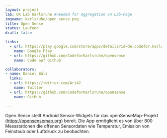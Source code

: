 ```yaml
---
layout: project
lab: OK Lab Karlsruhe #needed for Aggregation on Lab-Page
imgname: karlsruhe/open_sense.png
title: Open Sense
status: Laufend
draft: false

links:
  - url: https://play.google.com/store/apps/details?id=de.codefor.karlsruhe.opensense
    name: Google Play
  - url: https://github.com/CodeforKarlsruhe/opensense
    name: Code auf Github

collaborators:
- name: Daniel Bälz
  links:
  - url: https://twitter.com/Ari42
    name: Twitter
  - url: https://github.com/CodeforKarlsruhe/opensense
    name: GitHub

---
```


Open Sense stellt Android Sensor-Widgets für das openSenseMap-Projekt (https://opensensemap.org) bereit. Die App ermöglicht es von über 800 Messstationen die offenen Sensordaten wie Temperatur, Emission von Feinstaub oder Luftdruck zu beobachten.
